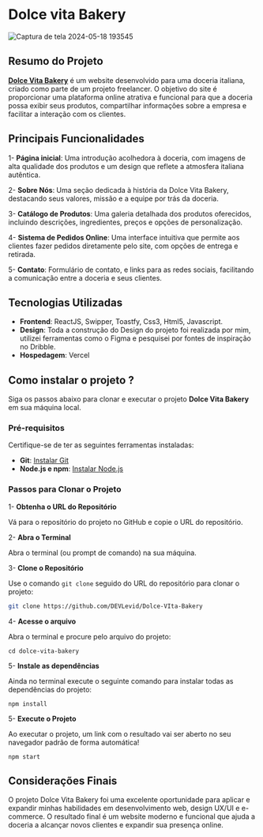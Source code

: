 
# Dolce vita Bakery 
![Captura de tela 2024-05-18 193545](https://github.com/DEVLevid/Dolce-VIta-Bakery/assets/120687641/8f9cebc3-9cf2-4fe2-a8bf-f4da65bf6690)

## Resumo do Projeto 
[**Dolce Vita Bakery**](https://dolce-vita-bakery.vercel.app/) é um website desenvolvido para uma doceria italiana, criado como parte de um projeto freelancer. O objetivo do site é proporcionar uma plataforma online atrativa e funcional para que a doceria possa exibir seus produtos, compartilhar informações sobre a empresa e facilitar a interação com os clientes.

## Principais Funcionalidades

1- **Página inicial**: Uma introdução acolhedora à doceria, com imagens de alta qualidade dos produtos e um design que reflete a atmosfera italiana autêntica.

2- **Sobre Nós**: Uma seção dedicada à história da Dolce Vita Bakery, destacando seus valores, missão e a equipe por trás da doceria.

3- **Catálogo de Produtos**: Uma galeria detalhada dos produtos oferecidos, incluindo descrições, ingredientes, preços e opções de personalização.

4- **Sistema de Pedidos Online**: Uma interface intuitiva que permite aos clientes fazer pedidos diretamente pelo site, com opções de entrega e retirada.

5- **Contato**: Formulário de contato, e links para as redes sociais, facilitando a comunicação entre a doceria e seus clientes.

## Tecnologias Utilizadas

- **Frontend**: ReactJS, Swipper, Toastfy, Css3, Html5, Javascript.
- **Design**: Toda a construção do Design do projeto foi realizada por mim, utilizei ferramentas como o Figma e pesquisei por fontes de inspiração no Dribble.
- **Hospedagem**: Vercel 

## Como instalar o projeto ?

Siga os passos abaixo para clonar e executar o projeto **Dolce Vita Bakery** em sua máquina local.

### Pré-requisitos

Certifique-se de ter as seguintes ferramentas instaladas:

- **Git**: [Instalar Git](https://git-scm.com/downloads)
- **Node.js e npm**: [Instalar Node.js](https://nodejs.org/)

### Passos para Clonar o Projeto

 1- **Obtenha o URL do Repositório**

 Vá para o repositório do projeto no GitHub e copie o URL do repositório.

 2- **Abra o Terminal**

 Abra o terminal (ou prompt de comando) na sua máquina.

 3- **Clone o Repositório**

 Use o comando `git clone` seguido do URL do repositório para clonar o projeto:
 ```sh
 git clone https://github.com/DEVLevid/Dolce-VIta-Bakery

 ```
4- **Acesse o arquivo**

 Abra o terminal e procure pelo arquivo do projeto:

 ```cd dolce-vita-bakery```

5- **Instale as dependências**

 Ainda no terminal execute o seguinte comando para instalar todas as dependências do    projeto: 

``npm install``

5- **Execute o Projeto**

 Ao executar o projeto, um link com o resultado vai ser aberto no seu navegador padrão de forma automática!

``npm start``
## Considerações Finais 

O projeto Dolce Vita Bakery foi uma excelente oportunidade para aplicar e expandir minhas habilidades em desenvolvimento web, design UX/UI e e-commerce. O resultado final é um website moderno e funcional que ajuda a doceria a alcançar novos clientes e expandir sua presença online.